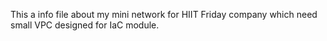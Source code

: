 This a info file about my mini network for HIIT Friday company which need small VPC designed for IaC module.